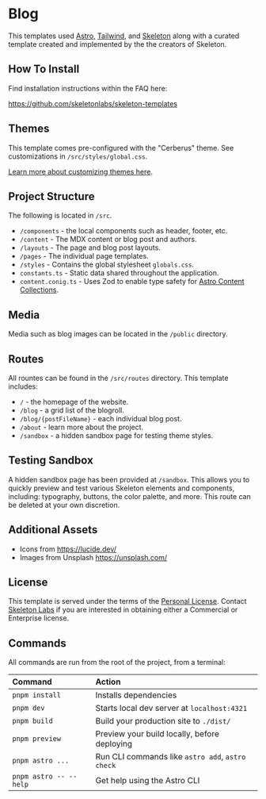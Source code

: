 # Blog

This templates used [Astro](https://astro.build/), [Tailwind](https://tailwindcss.com/), and [Skeleton](https://www.skeletonlabs.co/) along with a curated template created and implemented by the the creators of Skeleton.

## How To Install

Find installation instructions within the FAQ here:

https://github.com/skeletonlabs/skeleton-templates

## Themes

This template comes pre-configured with the "Cerberus" theme. See customizations in `/src/styles/global.css`.

[Learn more about customizing themes here](https://www.skeleton.dev/docs/design/themes).

## Project Structure

The following is located in `/src`.

- `/components` - the local components such as header, footer, etc.
- `/content` - The MDX content or blog post and authors.
- `/layouts` - The page and blog post layouts.
- `/pages` - The individual page templates.
- `/styles` - Contains the global stylesheet `globals.css`.
- `constants.ts` - Static data shared throughout the application.
- `content.conig.ts` - Uses Zod to enable type safety for [Astro Content Collections](https://docs.astro.build/en/reference/modules/astro-content/).

## Media

Media such as blog images can be located in the `/public` directory.

## Routes

All rountes can be found in the `/src/routes` directory. This template includes:

- `/` - the homepage of the website.
- `/blog` - a grid list of the blogroll.
- `/blog/{postFileName}` - each individual blog post.
- `/about` - learn more about the project.
- `/sandbox` - a hidden sandbox page for testing theme styles.

## Testing Sandbox

A hidden sandbox page has been provided at `/sandbox`. This allows you to quickly preview and test various Skeleton elements and components, including: typography, buttons, the color palette, and more. This route can be deleted at your own discretion.

## Additional Assets

- Icons from https://lucide.dev/
- Images from Unsplash https://unsplash.com/

## License

This template is served under the terms of the [Personal License](https://v2.skeleton.dev/docs/sponsorship/licensing). Contact [Skeleton Labs](mailto:admin@skeletonlabs.dev) if you are interested in obtaining either a Commercial or Enterprise license.

## Commands

All commands are run from the root of the project, from a terminal:

| Command                   | Action                                           |
| :------------------------ | :----------------------------------------------- |
| `pnpm install`             | Installs dependencies                            |
| `pnpm dev`             | Starts local dev server at `localhost:4321`      |
| `pnpm build`           | Build your production site to `./dist/`          |
| `pnpm preview`         | Preview your build locally, before deploying     |
| `pnpm astro ...`       | Run CLI commands like `astro add`, `astro check` |
| `pnpm astro -- --help` | Get help using the Astro CLI                     |